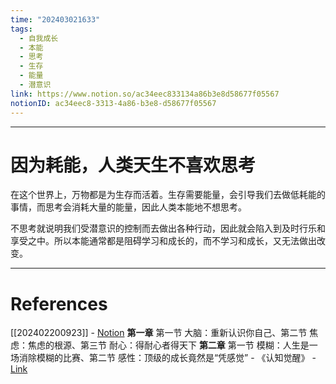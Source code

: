 ```yaml
---
time: "202403021633"
tags:
  - 自我成长
  - 本能
  - 思考
  - 生存
  - 能量
  - 潜意识
link: https://www.notion.so/ac34eec833134a86b3e8d58677f05567
notionID: ac34eec8-3313-4a86-b3e8-d58677f05567
---
```


--- 
# 因为耗能，人类天生不喜欢思考

在这个世界上，万物都是为生存而活着。生存需要能量，会引导我们去做低耗能的事情，而思考会消耗大量的能量，因此人类本能地不想思考。

不思考就说明我们受潜意识的控制而去做出各种行动，因此就会陷入到及时行乐和享受之中。所以本能通常都是阻碍学习和成长的，而不学习和成长，又无法做出改变。

---
# References

[[202402200923]] - [Notion](https://www.notion.so/202402200923-301a1cb473ea46eea57cd799e81c6f47?pvs=4)
**第一章** 第一节 大脑：重新认识你自己、第二节 焦虑：焦虑的根源、第三节 耐心：得耐心者得天下
**第二章** 第一节 模糊：人生是一场消除模糊的比赛、第二节 感性：顶级的成长竟然是“凭感觉” - 《认知觉醒》 - [Link](https://weread.qq.com/web/reader/6a732ce07201202c6a7b30akd67323c0227d67d8ab4fb04?)